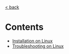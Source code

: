 [< back](https://github.com/zi-l/zi-l.github.io/tree/master/_posts)   
# Contents
+ [Installation on Linux](https://github.com/zi-l/zi-l.github.io/tree/master/_posts/automation/2019-09-23-installation-on-linux.md)
+ [Troubleshooting on Linux](https://github.com/zi-l/zi-l.github.io/tree/master/_posts/automation/2019-09-23-troubleshooting-on-linux)
